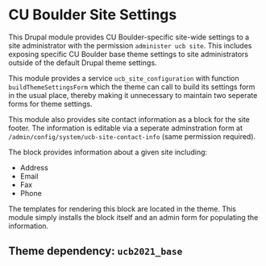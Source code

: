 # CU Boulder Site Settings

This Drupal module provides CU Boulder-specific site-wide settings to a site administrator with the permission `administer ucb site`. This includes exposing specific CU Boulder base theme settings to site administrators outside of the default Drupal theme settings.

This module provides a service `ucb_site_configuration` with function `buildThemeSettingsForm` which the theme can call to build its settings form in the usual place, thereby making it unnecessary to maintain two seperate forms for theme settings.

This module also provides site contact information as a block for the site footer. The information is editable via a seperate adminstration form at `/admin/config/system/ucb-site-contact-info` (same permission required).

The block provides information about a given site including:

- Address
- Email
- Fax
- Phone

The templates for rendering this block are located in the theme. This module simply installs the block itself and an admin form for populating the information.

## Theme dependency: `ucb2021_base`
